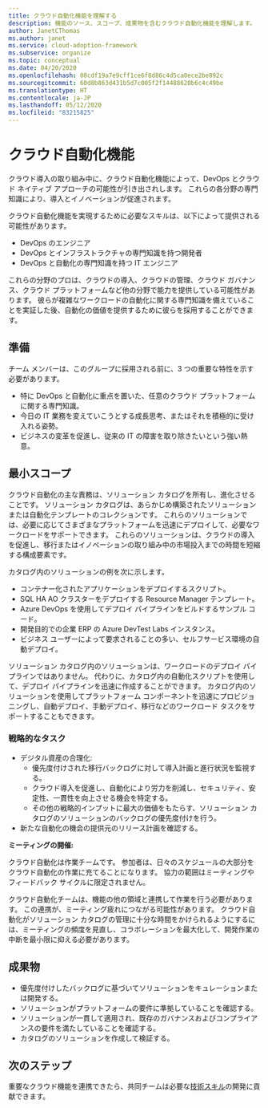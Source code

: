 ```yaml
---
title: クラウド自動化機能を理解する
description: 機能のソース、スコープ、成果物を含むクラウド自動化機能を理解します。
author: JanetCThomas
ms.author: janet
ms.service: cloud-adoption-framework
ms.subservice: organize
ms.topic: conceptual
ms.date: 04/20/2020
ms.openlocfilehash: 08cdf19a7e9cff1ce6f8d86c4d5ca0ece2be892c
ms.sourcegitcommit: 60d8b863d431b5d7c005f2f14488620b6c4c49be
ms.translationtype: HT
ms.contentlocale: ja-JP
ms.lasthandoff: 05/12/2020
ms.locfileid: "83215825"
---
```

# <a name="cloud-automation-functions"></a>クラウド自動化機能

クラウド導入の取り組み中に、クラウド自動化機能によって、DevOps とクラウド ネイティブ アプローチの可能性が引き出されします。 これらの各分野の専門知識により、導入とイノベーションが促進されます。

クラウド自動化機能を実現するために必要なスキルは、以下によって提供される可能性があります。

- DevOps のエンジニア
- DevOps とインフラストラクチャの専門知識を持つ開発者
- DevOps と自動化の専門知識を持つ IT エンジニア

これらの分野のプロは、クラウドの導入、クラウドの管理、クラウド ガバナンス、クラウド プラットフォームなど他の分野で能力を提供している可能性があります。 彼らが複雑なワークロードの自動化に関する専門知識を備えていることを実証した後、自動化の価値を提供するために彼らを採用することができます。

## <a name="preparation"></a>準備

チーム メンバーは、このグループに採用される前に、3 つの重要な特性を示す必要があります。

- 特に DevOps と自動化に重点を置いた、任意のクラウド プラットフォームに関する専門知識。
- 今日の IT 業務を変えていこうとする成長思考、またはそれを積極的に受け入れる姿勢。
- ビジネスの変革を促進し、従来の IT の障害を取り除きたいという強い熱意。

## <a name="minimum-scope"></a>最小スコープ

クラウド自動化の主な責務は、ソリューション カタログを所有し、進化させることです。 ソリューション カタログは、あらかじめ構築されたソリューションまたは自動化テンプレートのコレクションです。 これらのソリューションでは、必要に応じてさまざまなプラットフォームを迅速にデプロイして、必要なワークロードをサポートできます。 これらのソリューションは、クラウドの導入を促進し、移行またはイノベーションの取り組み中の市場投入までの時間を短縮する構成要素です。

カタログ内のソリューションの例を次に示します。

- コンテナー化されたアプリケーションをデプロイするスクリプト。
- SQL HA AO クラスターをデプロイする Resource Manager テンプレート。
- Azure DevOps を使用してデプロイ パイプラインをビルドするサンプル コード。
- 開発目的での企業 ERP の Azure DevTest Labs インスタンス。
- ビジネス ユーザーによって要求されることの多い、セルフサービス環境の自動デプロイ。

ソリューション カタログ内のソリューションは、ワークロードのデプロイ パイプラインではありません。 代わりに、カタログ内の自動化スクリプトを使用して、デプロイ パイプラインを迅速に作成することができます。 カタログ内のソリューションを使用してプラットフォーム コンポーネントを迅速にプロビジョニングし、自動デプロイ、手動デプロイ、移行などのワークロード タスクをサポートすることもできます。

### <a name="strategic-tasks"></a>戦略的なタスク

- デジタル資産の合理化:
  - 優先度付けされた移行バックログに対して導入計画と進行状況を監視する。
  - クラウド導入を促進し、自動化により労力を削減し、セキュリティ、安定性、一貫性を向上させる機会を特定する。
  - その他の戦略的インプットに最大の価値をもたらす、ソリューション カタログのソリューションのバックログの優先度付けを行う。
- 新たな自動化の機会の提供元のリリース計画を確認する。

**ミーティングの開催:**

クラウド自動化は作業チームです。 参加者は、日々のスケジュールの大部分をクラウド自動化の作業に充てることになります。 協力の範囲はミーティングやフィードバック サイクルに限定されません。

クラウド自動化チームは、機能の他の領域と連携して作業を行う必要があります。 この連携が、ミーティング疲れにつながる可能性があります。 クラウド自動化がソリューション カタログの管理に十分な時間をかけられるようにするには、ミーティングの頻度を見直し、コラボレーションを最大化して、開発作業の中断を最小限に抑える必要があります。

## <a name="deliverables"></a>成果物

- 優先度付けしたバックログに基づいてソリューションをキュレーションまたは開発する。
- ソリューションがプラットフォームの要件に準拠していることを確認する。
- ソリューションが一貫して適用され、既存のガバナンスおよびコンプライアンスの要件を満たしていることを確認する。
- カタログのソリューションを作成して検証する。

## <a name="next-steps"></a>次のステップ

重要なクラウド機能を連携できたら、共同チームは必要な[技術スキル](../organize/suggested-skills.md)の開発に貢献できます。
